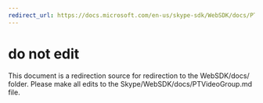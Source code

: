 ```yaml
---
redirect_url: https://docs.microsoft.com/en-us/skype-sdk/WebSDK/docs/PTVideoGroup
---
```

# do not edit
This document is a redirection source for redirection to the WebSDK/docs/ folder. Please make all edits to the Skype/WebSDK/docs/PTVideoGroup.md file.

